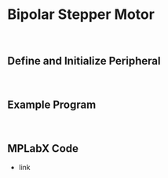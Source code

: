 # Bipolar Stepper Motor
<br/>

## Define and Initialize Peripheral

<br/>

## Example Program

<br/>

## MPLabX Code

* link
<br/>

<br/>
